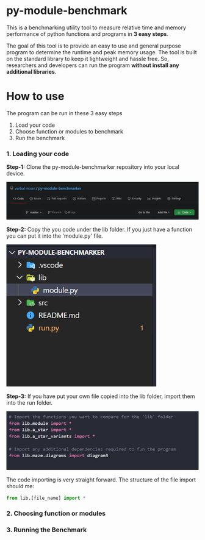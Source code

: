# py-module-benchmark
This is a benchmarking utility tool to measure relative time and memory performance of python functions and programs in **3 easy steps**.

The goal of this tool is to provide an easy to use and general purpose program to determine the runtime and peak memory usage. The tool is built on the standard library to keep it lightweight and hassle free. So, researchers and developers can run the program **without install any additional libraries**.  

# How to use 
The program can be run in these 3 easy steps 

1. Load your code 
2. Choose function or modules to benchmark 
3. Run the benchmark 

### 1. Loading your code 
**Step-1:**  Clone the py-module-benchmarker repository into your local device. 

![cloning the repository](img/1-1.png)

**Step-2:**  Copy the you code under the lib folder. If you just have a function you can put it into the 'module.py' file.

![Copy your code](img/1-2.png)

**Step-3:**  If you have put your own file copied into the lib folder, import them into the run folder.
 
![Import code](img/1-3.png)

The code importing is very straight forward. The structure of the file import should me:  
```python
from lib.[file_name] import * 
```

### 2. Choosing function or modules 


### 3. Running the Benchmark 